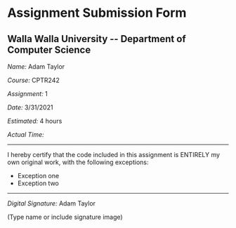 # Assignment Submission Form

## Walla Walla University -- Department of Computer Science

_Name:_ Adam Taylor

_Course:_ CPTR242

_Assignment:_ 1

_Date:_ 3/31/2021

_Estimated:_ 4 hours

_Actual Time:_ 

---

I hereby certify that the code included in this assignment is ENTIRELY my own original work, with the following exceptions:

* Exception one
* Exception two

---

_Digital Signature:_ Adam Taylor

(Type name or include signature image)
